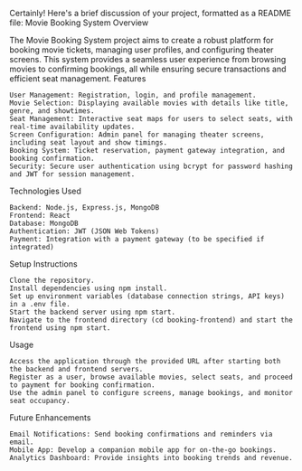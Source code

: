 Certainly! Here's a brief discussion of your project, formatted as a README file:
Movie Booking System
Overview

The Movie Booking System project aims to create a robust platform for booking movie tickets, managing user profiles, and configuring theater screens. This system provides a seamless user experience from browsing movies to confirming bookings, all while ensuring secure transactions and efficient seat management.
Features

    User Management: Registration, login, and profile management.
    Movie Selection: Displaying available movies with details like title, genre, and showtimes.
    Seat Management: Interactive seat maps for users to select seats, with real-time availability updates.
    Screen Configuration: Admin panel for managing theater screens, including seat layout and show timings.
    Booking System: Ticket reservation, payment gateway integration, and booking confirmation.
    Security: Secure user authentication using bcrypt for password hashing and JWT for session management.

Technologies Used

    Backend: Node.js, Express.js, MongoDB
    Frontend: React
    Database: MongoDB
    Authentication: JWT (JSON Web Tokens)
    Payment: Integration with a payment gateway (to be specified if integrated)

Setup Instructions

    Clone the repository.
    Install dependencies using npm install.
    Set up environment variables (database connection strings, API keys) in a .env file.
    Start the backend server using npm start.
    Navigate to the frontend directory (cd booking-frontend) and start the frontend using npm start.

Usage

    Access the application through the provided URL after starting both the backend and frontend servers.
    Register as a user, browse available movies, select seats, and proceed to payment for booking confirmation.
    Use the admin panel to configure screens, manage bookings, and monitor seat occupancy.

Future Enhancements

    Email Notifications: Send booking confirmations and reminders via email.
    Mobile App: Develop a companion mobile app for on-the-go bookings.
    Analytics Dashboard: Provide insights into booking trends and revenue.
